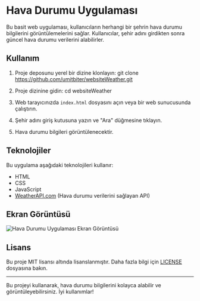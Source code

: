 # Hava Durumu Uygulaması

Bu basit web uygulaması, kullanıcıların herhangi bir şehrin hava durumu bilgilerini görüntülemelerini sağlar. Kullanıcılar, şehir adını girdikten sonra güncel hava durumu verilerini alabilirler.

## Kullanım

1. Proje deposunu yerel bir dizine klonlayın: git clone https://github.com/umitbiter/websiteWeather.git

2. Proje dizinine gidin: cd websiteWeather

3. Web tarayıcınızda `index.html` dosyasını açın veya bir web sunucusunda çalıştırın.

4. Şehir adını giriş kutusuna yazın ve "Ara" düğmesine tıklayın.

5. Hava durumu bilgileri görüntülenecektir.

## Teknolojiler

Bu uygulama aşağıdaki teknolojileri kullanır:

- HTML
- CSS
- JavaScript
- [WeatherAPI.com](https://www.weatherapi.com/) (Hava durumu verilerini sağlayan API)

## Ekran Görüntüsü

![Hava Durumu Uygulaması Ekran Görüntüsü](https://cdn.discordapp.com/attachments/942398347522764891/1166033086392320080/image.png)



## Lisans

Bu proje MIT lisansı altında lisanslanmıştır. Daha fazla bilgi için [LICENSE](LICENSE) dosyasına bakın.

---

Bu projeyi kullanarak, hava durumu bilgilerini kolayca alabilir ve görüntüleyebilirsiniz. İyi kullanımlar!
